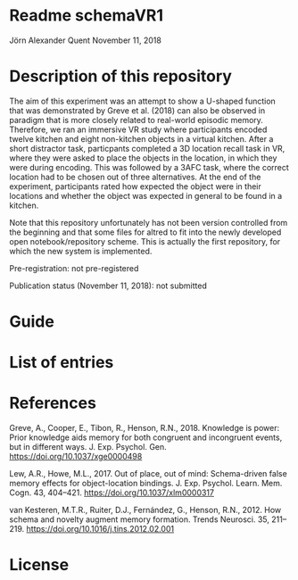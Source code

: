 Readme schemaVR1
================
Jörn Alexander Quent
November 11, 2018

Description of this repository
==============================

The aim of this experiment was an attempt to show a U-shaped function that was demonstrated by Greve et al. (2018) can also be observed in paradigm that is more closely related to real-world episodic memory. Therefore, we ran an immersive VR study where participants encoded twelve kitchen and eight non-kitchen objects in a virtual kitchen. After a short distractor task, particpants completed a 3D location recall task in VR, where they were asked to place the objects in the location, in which they were during encoding. This was followed by a 3AFC task, where the correct location had to be chosen out of three alternatives. At the end of the experiment, participants rated how expected the object were in their locations and whether the object was expected in general to be found in a kitchen.

Note that this repository unfortunately has not been version controlled from the beginning and that some files for altred to fit into the newly developed open notebook/repository scheme. This is actually the first repository, for which the new system is implemented.

Pre-registration: not pre-registered

Publication status (November 11, 2018): not submitted

Guide
=====

List of entries
===============

References
==========

Greve, A., Cooper, E., Tibon, R., Henson, R.N., 2018. Knowledge is power: Prior knowledge aids memory for both congruent and incongruent events, but in different ways. J. Exp. Psychol. Gen. <https://doi.org/10.1037/xge0000498>

Lew, A.R., Howe, M.L., 2017. Out of place, out of mind: Schema-driven false memory effects for object-location bindings. J. Exp. Psychol. Learn. Mem. Cogn. 43, 404–421. <https://doi.org/10.1037/xlm0000317>

van Kesteren, M.T.R., Ruiter, D.J., Fernández, G., Henson, R.N., 2012. How schema and novelty augment memory formation. Trends Neurosci. 35, 211–219. <https://doi.org/10.1016/j.tins.2012.02.001>

License
=======
